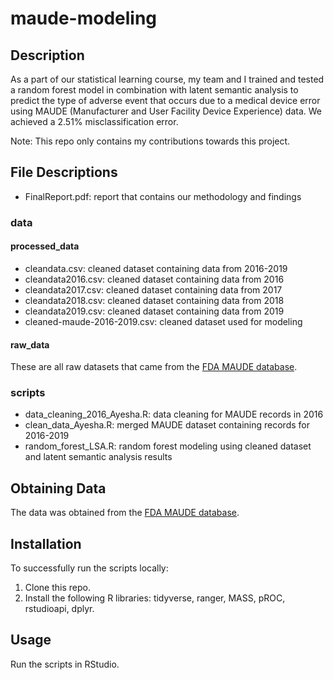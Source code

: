 # maude-modeling

## Description
As a part of our statistical learning course, my team and I trained and tested a random forest model in combination with latent semantic analysis to predict the type of adverse event that occurs due to a medical device error using MAUDE (Manufacturer and User Facility Device Experience) data. We achieved a 2.51% misclassification error.

Note: This repo only contains my contributions towards this project.

## File Descriptions
- FinalReport.pdf: report that contains our methodology and findings

### data
#### processed_data 
- cleandata.csv: cleaned dataset containing data from 2016-2019
- cleandata2016.csv: cleaned dataset containing data from 2016
- cleandata2017.csv: cleaned dataset containing data from 2017
- cleandata2018.csv: cleaned dataset containing data from 2018
- cleandata2019.csv: cleaned dataset containing data from 2019
- cleaned-maude-2016-2019.csv: cleaned dataset used for modeling

#### raw_data 
These are all raw datasets that came from the [FDA MAUDE database](https://www.fda.gov/medical-devices/mandatory-reporting-requirements-manufacturers-importers-and-device-user-facilities/about-manufacturer-and-user-facility-device-experience-maude). 

### scripts 
- data_cleaning_2016_Ayesha.R: data cleaning for MAUDE records in 2016 
- clean_data_Ayesha.R: merged MAUDE dataset containing records for 2016-2019
- random_forest_LSA.R: random forest modeling using cleaned dataset and latent semantic analysis results 

## Obtaining Data 
The data was obtained from the [FDA MAUDE database](https://www.fda.gov/medical-devices/mandatory-reporting-requirements-manufacturers-importers-and-device-user-facilities/about-manufacturer-and-user-facility-device-experience-maude). 

## Installation 
To successfully run the scripts locally: 
1. Clone this repo. 
2. Install the following R libraries: tidyverse, ranger, MASS, pROC, rstudioapi, dplyr. 

## Usage 
Run the scripts in RStudio. 

